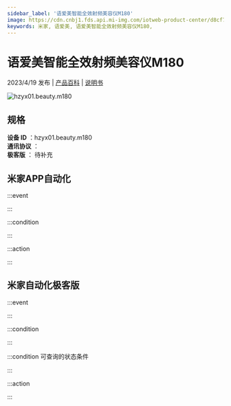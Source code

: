 ```yaml
---
sidebar_label: '语爱美智能全效射频美容仪M180'
image: https://cdn.cnbj1.fds.api.mi-img.com/iotweb-product-center/d8cf7739133b32e4811794b791d8f243_1672388007109.png?GalaxyAccessKeyId=AKVGLQWBOVIRQ3XLEW&Expires=9223372036854775807&Signature=EQ2usIOxyUI9GPLbdbe7nuJp4w8=
keywords: 米家, 语爱美, 语爱美智能全效射频美容仪M180, 
---
```

# 语爱美智能全效射频美容仪M180

2023/4/19 发布 | [产品百科](https://home.mi.com/webapp/content/baike/product/index.html?model=hzyx01.beauty.m180/) | [说明书](https://home.mi.com/views/introduction.html?model=hzyx01.beauty.m180&region=cn)

![hzyx01.beauty.m180](https://cdn.cnbj1.fds.api.mi-img.com/iotweb-product-center/d8cf7739133b32e4811794b791d8f243_1672388007109.png?GalaxyAccessKeyId=AKVGLQWBOVIRQ3XLEW&Expires=9223372036854775807&Signature=EQ2usIOxyUI9GPLbdbe7nuJp4w8=)

## 规格  
> 
**设备 ID** ：hzyx01.beauty.m180  
**通讯协议** ：  
**极客版**  ： 待补充 


## 米家APP自动化  

:::event  

:::

:::condition  

:::

:::action   

:::

## 米家自动化极客版  

:::event  

:::

:::condition  

:::

:::condition 可查询的状态条件  

:::

:::action  

:::

        
